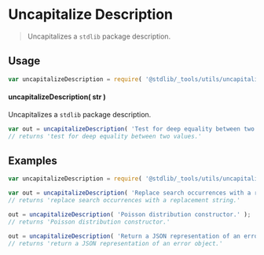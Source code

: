 <!--

@license Apache-2.0

Copyright (c) 2021 The Stdlib Authors.

Licensed under the Apache License, Version 2.0 (the "License");
you may not use this file except in compliance with the License.
You may obtain a copy of the License at

   http://www.apache.org/licenses/LICENSE-2.0

Unless required by applicable law or agreed to in writing, software
distributed under the License is distributed on an "AS IS" BASIS,
WITHOUT WARRANTIES OR CONDITIONS OF ANY KIND, either express or implied.
See the License for the specific language governing permissions and
limitations under the License.

-->

# Uncapitalize Description

> Uncapitalizes a `stdlib` package description.

<section class="usage">

## Usage

```javascript
var uncapitalizeDescription = require( '@stdlib/_tools/utils/uncapitalize-pkg-description' );
```

#### uncapitalizeDescription( str )

Uncapitalizes a `stdlib` package description.

```javascript
var out = uncapitalizeDescription( 'Test for deep equality between two values.' );
// returns 'test for deep equality between two values.'
```

</section>

<!-- /.usage -->

<section class="examples">

## Examples

<!-- eslint no-undef: "error" -->

```javascript
var uncapitalizeDescription = require( '@stdlib/_tools/utils/uncapitalize-pkg-description' );

var out = uncapitalizeDescription( 'Replace search occurrences with a replacement string.' );
// returns 'replace search occurrences with a replacement string.'

out = uncapitalizeDescription( 'Poisson distribution constructor.' );
// returns 'Poisson distribution constructor.'

out = uncapitalizeDescription( 'Return a JSON representation of an error object.' );
// returns 'return a JSON representation of an error object.'
```

</section>

<!-- /.examples -->

<!-- Section for related `stdlib` packages. Do not manually edit this section, as it is automatically populated. -->

<section class="related">

<!-- /.related -->

<!-- Section for all links. Make sure to keep an empty line after the `section` element and another before the `/section` close. -->

<section class="links">

</section>

<!-- /.links -->
